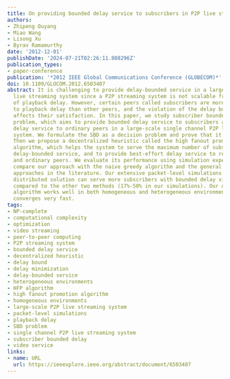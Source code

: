 ```yaml
---
title: On providing bounded delay service to subscribers in P2P live streaming systems
authors:
- Zhipeng Ouyang
- Miao Wang
- Lisong Xu
- Byrav Ramamurthy
date: '2012-12-01'
publishDate: '2024-07-21T02:26:11.808296Z'
publication_types:
- paper-conference
publication: '*2012 IEEE Global Communications Conference (GLOBECOM)*'
doi: 10.1109/GLOCOM.2012.6503407
abstract: It is challenging to provide delay-bounded service in a large-scale P2P
  live streaming system since a P2P streaming system is not scalable from the perspective
  of playback delay. However, certain peers called subscribers are more sensitive
  to playback delay than other peers, and the violation of the delay bound dramatically
  affects their satisfaction. In this paper, we study subscriber bounded delay (SBD)
  problem, which aims to provide bounded delay service to subscribers and best-effort
  delay service to ordinary peers in a large-scale single channel P2P live streaming
  system. We formulate the SBD as a decision problem and prove that it is NP-Complete.
  Then we propose a decentralized heuristic called the high fanout promotion (HFP)
  algorithm, which helps the system to serve the maximum number of subscribers with
  delay-bounded service, and to provide best-effort delay service to remaining subscribers
  and ordinary peers. We evaluate its performance using simulation experiments and
  compare our approach with the naive greedy algorithm and the general delay minimization
  approaches in the literature. Our extensive packet-level simulations show that our
  distributed solution can serve more subscribers with bounded delay video service
  compared to the other two methods (17%-50% in our simulations). Our distributed
  algorithm works well in both homogeneous and heterogeneous environments, and it
  converges very fast.
tags:
- NP-complete
- computational complexity
- optimization
- video streaming
- peer-to-peer computing
- P2P streaming system
- bounded delay service
- decentralized heuristic
- delay bound
- delay minimization
- delay-bounded service
- heterogeneous environments
- HFP algorithm
- high fanout promotion algorithm
- homogeneous environments
- large-scale P2P live streaming system
- packet-level simulations
- playback delay
- SBD problem
- single channel P2P live streaming system
- subscriber bounded delay
- video service
links:
- name: URL
  url: https://ieeexplore.ieee.org/abstract/document/6503407
---
```

